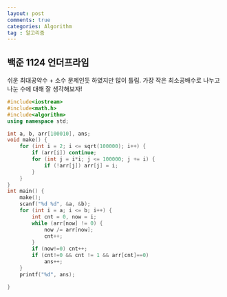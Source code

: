 ```yaml
---
layout: post
comments: true
categories: Algorithm
tag : 알고리즘
---
```


## 백준 1124 언더프라임

쉬운 최대공약수 + 소수 문제인듯 하였지만 많이 틀림.
가장 작은 최소공배수로 나누고 나눈 수에 대해 잘 생각해보자!

```c++
#include<iostream>
#include<math.h>
#include<algorithm>
using namespace std;

int a, b, arr[100010], ans;
void make() {
	for (int i = 2; i <= sqrt(100000); i++) {
		if (arr[i]) continue;
		for (int j = i*i; j <= 100000; j += i) {
			if (!arr[j]) arr[j] = i;
		}
	}
}
int main() {
	make();
	scanf("%d %d", &a, &b);
	for (int i = a; i <= b; i++) {
		int cnt = 0, now = i;
		while (arr[now] != 0) {
			now /= arr[now];
			cnt++;
		}
		if (now!=0) cnt++;
		if (cnt!=0 && cnt != 1 && arr[cnt]==0) 
			ans++;
	}
	printf("%d", ans);

}
```
